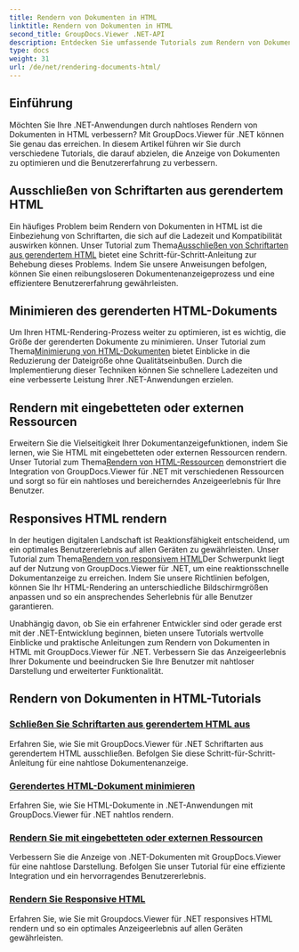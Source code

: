 ```yaml
---
title: Rendern von Dokumenten in HTML
linktitle: Rendern von Dokumenten in HTML
second_title: GroupDocs.Viewer .NET-API
description: Entdecken Sie umfassende Tutorials zum Rendern von Dokumenten in HTML mit GroupDocs.Viewer für .NET. Lernen Sie Techniken zur Dokumentanzeige und zur Verbesserung der Benutzererfahrung.
type: docs
weight: 31
url: /de/net/rendering-documents-html/
---
```


## Einführung

Möchten Sie Ihre .NET-Anwendungen durch nahtloses Rendern von Dokumenten in HTML verbessern? Mit GroupDocs.Viewer für .NET können Sie genau das erreichen. In diesem Artikel führen wir Sie durch verschiedene Tutorials, die darauf abzielen, die Anzeige von Dokumenten zu optimieren und die Benutzererfahrung zu verbessern.

## Ausschließen von Schriftarten aus gerendertem HTML
 Ein häufiges Problem beim Rendern von Dokumenten in HTML ist die Einbeziehung von Schriftarten, die sich auf die Ladezeit und Kompatibilität auswirken können. Unser Tutorial zum Thema[Ausschließen von Schriftarten aus gerendertem HTML](./exclude-fonts-html/) bietet eine Schritt-für-Schritt-Anleitung zur Behebung dieses Problems. Indem Sie unsere Anweisungen befolgen, können Sie einen reibungsloseren Dokumentenanzeigeprozess und eine effizientere Benutzererfahrung gewährleisten. 

## Minimieren des gerenderten HTML-Dokuments
Um Ihren HTML-Rendering-Prozess weiter zu optimieren, ist es wichtig, die Größe der gerenderten Dokumente zu minimieren. Unser Tutorial zum Thema[Minimierung von HTML-Dokumenten](./minify-html/) bietet Einblicke in die Reduzierung der Dateigröße ohne Qualitätseinbußen. Durch die Implementierung dieser Techniken können Sie schnellere Ladezeiten und eine verbesserte Leistung Ihrer .NET-Anwendungen erzielen.

## Rendern mit eingebetteten oder externen Ressourcen
 Erweitern Sie die Vielseitigkeit Ihrer Dokumentanzeigefunktionen, indem Sie lernen, wie Sie HTML mit eingebetteten oder externen Ressourcen rendern. Unser Tutorial zum Thema[Rendern von HTML-Ressourcen](./render-html-resources/) demonstriert die Integration von GroupDocs.Viewer für .NET mit verschiedenen Ressourcen und sorgt so für ein nahtloses und bereicherndes Anzeigeerlebnis für Ihre Benutzer.

## Responsives HTML rendern
 In der heutigen digitalen Landschaft ist Reaktionsfähigkeit entscheidend, um ein optimales Benutzererlebnis auf allen Geräten zu gewährleisten. Unser Tutorial zum Thema[Rendern von responsivem HTML](./render-responsive-html/)Der Schwerpunkt liegt auf der Nutzung von GroupDocs.Viewer für .NET, um eine reaktionsschnelle Dokumentanzeige zu erreichen. Indem Sie unsere Richtlinien befolgen, können Sie Ihr HTML-Rendering an unterschiedliche Bildschirmgrößen anpassen und so ein ansprechendes Seherlebnis für alle Benutzer garantieren.

Unabhängig davon, ob Sie ein erfahrener Entwickler sind oder gerade erst mit der .NET-Entwicklung beginnen, bieten unsere Tutorials wertvolle Einblicke und praktische Anleitungen zum Rendern von Dokumenten in HTML mit GroupDocs.Viewer für .NET. Verbessern Sie das Anzeigeerlebnis Ihrer Dokumente und beeindrucken Sie Ihre Benutzer mit nahtloser Darstellung und erweiterter Funktionalität.

## Rendern von Dokumenten in HTML-Tutorials
### [Schließen Sie Schriftarten aus gerendertem HTML aus](./exclude-fonts-html/)
Erfahren Sie, wie Sie mit GroupDocs.Viewer für .NET Schriftarten aus gerendertem HTML ausschließen. Befolgen Sie diese Schritt-für-Schritt-Anleitung für eine nahtlose Dokumentenanzeige.
### [Gerendertes HTML-Dokument minimieren](./minify-html/)
Erfahren Sie, wie Sie HTML-Dokumente in .NET-Anwendungen mit GroupDocs.Viewer für .NET nahtlos rendern.
### [Rendern Sie mit eingebetteten oder externen Ressourcen](./render-html-resources/)
Verbessern Sie die Anzeige von .NET-Dokumenten mit GroupDocs.Viewer für eine nahtlose Darstellung. Befolgen Sie unser Tutorial für eine effiziente Integration und ein hervorragendes Benutzererlebnis.
### [Rendern Sie Responsive HTML](./render-responsive-html/)
Erfahren Sie, wie Sie mit Groupdocs.Viewer für .NET responsives HTML rendern und so ein optimales Anzeigeerlebnis auf allen Geräten gewährleisten.